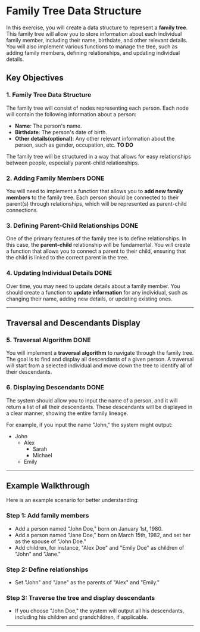 # Family Tree Data Structure

In this exercise, you will create a data structure to represent a **family tree**. This family tree will allow you to store information about each individual family member, including their name, birthdate, and other relevant details. You will also implement various functions to manage the tree, such as adding family members, defining relationships, and updating individual details.

## Key Objectives

### 1. Family Tree Data Structure
The family tree will consist of nodes representing each person. Each node will contain the following information about a person:
- **Name**: The person's name.
- **Birthdate**: The person's date of birth.
- **Other details(optional)**: Any other relevant information about the person, such as gender, occupation, etc. **TO DO** 

The family tree will be structured in a way that allows for easy relationships between people, especially parent-child relationships.

### 2. Adding Family Members DONE
You will need to implement a function that allows you to **add new family members** to the family tree. Each person should be connected to their parent(s) through relationships, which will be represented as parent-child connections.

### 3. Defining Parent-Child Relationships DONE
One of the primary features of the family tree is to define relationships. In this case, the **parent-child** relationship will be fundamental. You will create a function that allows you to connect a parent to their child, ensuring that the child is linked to the correct parent in the tree.

### 4. Updating Individual Details DONE
Over time, you may need to update details about a family member. You should create a function to **update information** for any individual, such as changing their name, adding new details, or updating existing ones.

---

## Traversal and Descendants Display

### 5. Traversal Algorithm DONE
You will implement a **traversal algorithm** to navigate through the family tree. The goal is to find and display all descendants of a given person. A traversal will start from a selected individual and move down the tree to identify all of their descendants.

### 6. Displaying Descendants DONE
The system should allow you to input the name of a person, and it will return a list of all their descendants. These descendants will be displayed in a clear manner, showing the entire family lineage.

For example, if you input the name "John," the system might output:
- John
  - Alex
    - Sarah
    - Michael
  - Emily

---

## Example Walkthrough

Here is an example scenario for better understanding:

### Step 1: Add family members
- Add a person named "John Doe," born on January 1st, 1980.
- Add a person named "Jane Doe," born on March 15th, 1982, and set her as the spouse of "John Doe."
- Add children, for instance, "Alex Doe" and "Emily Doe" as children of "John" and "Jane."

### Step 2: Define relationships
- Set "John" and "Jane" as the parents of "Alex" and "Emily."

### Step 3: Traverse the tree and display descendants
- If you choose "John Doe," the system will output all his descendants, including his children and grandchildren, if applicable.

---
